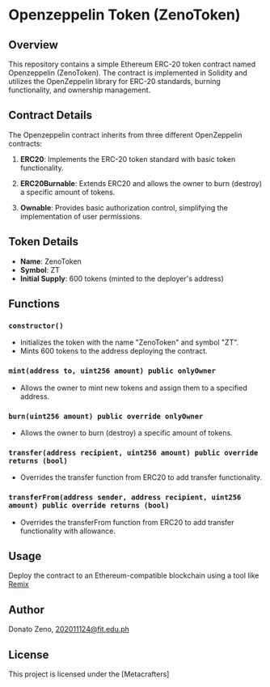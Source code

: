 # Openzeppelin Token (ZenoToken)

## Overview

This repository contains a simple Ethereum ERC-20 token contract named Openzeppelin (ZenoToken). The contract is implemented in Solidity and utilizes the OpenZeppelin library for ERC-20 standards, burning functionality, and ownership management.

## Contract Details

The Openzeppelin contract inherits from three different OpenZeppelin contracts:

1. **ERC20**: Implements the ERC-20 token standard with basic token functionality.

2. **ERC20Burnable**: Extends ERC20 and allows the owner to burn (destroy) a specific amount of tokens.

3. **Ownable**: Provides basic authorization control, simplifying the implementation of user permissions.

## Token Details

- **Name**: ZenoToken
- **Symbol**: ZT
- **Initial Supply**: 600 tokens (minted to the deployer's address)

## Functions

### `constructor()`

- Initializes the token with the name "ZenoToken" and symbol "ZT".
- Mints 600 tokens to the address deploying the contract.

### `mint(address to, uint256 amount) public onlyOwner`

- Allows the owner to mint new tokens and assign them to a specified address.

### `burn(uint256 amount) public override onlyOwner`

- Allows the owner to burn (destroy) a specific amount of tokens.

### `transfer(address recipient, uint256 amount) public override returns (bool)`

- Overrides the transfer function from ERC20 to add transfer functionality.

### `transferFrom(address sender, address recipient, uint256 amount) public override returns (bool)`

- Overrides the transferFrom function from ERC20 to add transfer functionality with allowance.

## Usage

Deploy the contract to an Ethereum-compatible blockchain using a tool like [Remix](https://remix.ethereum.org/)


## Author

Donato Zeno, 202011124@fit.edu.ph

## License
This project is licensed under the [Metacrafters] 
